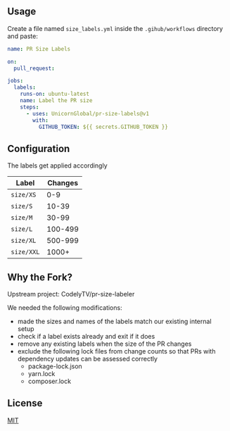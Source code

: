 ## Usage

Create a file named `size_labels.yml` inside the `.gihub/workflows` directory and paste:

```yml
name: PR Size Labels

on:
  pull_request:

jobs:
  labels:
    runs-on: ubuntu-latest
    name: Label the PR size
    steps:
      - uses: UnicornGlobal/pr-size-labels@v1
        with:
          GITHUB_TOKEN: ${{ secrets.GITHUB_TOKEN }}
```

## Configuration

The labels get applied accordingly

Label | Changes
----- | -------
`size/XS`| 0-9
`size/S`|10-39
`size/M`|30-99
`size/L`|100-499
`size/XL`|500-999
`size/XXL`|1000+

## Why the Fork?

Upstream project: CodelyTV/pr-size-labeler

We needed the following modifications:

- made the sizes and names of the labels match our existing internal setup
- check if a label exists already and exit if it does
- remove any existing labels when the size of the PR changes
- exclude the following lock files from change counts so that PRs with dependency updates can be assessed correctly
  - package-lock.json
  - yarn.lock
  - composer.lock

## License

[MIT](LICENSE)
